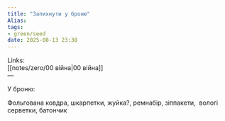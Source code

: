 ```yaml
---
title: "Запихнути у броню"
Alias: 
tags:
- green/seed
date: 2025-08-13 23:38
---
```

Links:  
[[notes/zero/00 війна|00 війна]]  
—

  

У броню:

Фольгована ковдра, шкарпетки, жуйка?, ремнабір, зіппакети,  вологі серветки, батончик